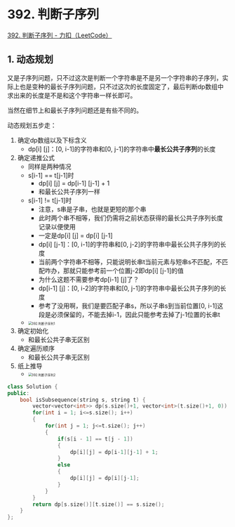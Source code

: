 # 392. 判断子序列

[392. 判断子序列 - 力扣（LeetCode）](https://leetcode.cn/problems/is-subsequence/)



## 1. 动态规划

又是子序列问题，只不过这次是判断一个字符串是不是另一个字符串的子序列，实际上也是变种的最长子序列问题，只不过这次的长度固定了，最后判断dp数组中求出来的长度是不是和这个字符串一样长即可。

当然在细节上和最长子序列问题还是有些不同的。

动态规划五步走：

1. 确定dp数组以及下标含义
   - dp[i] [j]：[0, i-1]的字符串和[0, j-1]的字符串中**最长公共子序列**的长度
2. 确定递推公式
   - 同样是两种情况
   - s[i-1] == t[j-1]时
     - dp[i] [j] = dp[i-1] [j-1] + 1
     - 和最长公共子序列一样
   - s[i-1] != t[j-1]时
     - 注意，s串是子串，也就是更短的那个串
     - 此时两个串不相等，我们仍需将之前状态获得的最长公共子序列长度记录以便使用
     - 一定是dp[i] [j] = dp[i] [j-1]
     - dp[i] [j-1]：[0, i-1]的字符串和[0, j-2]的字符串中最长公共子序列的长度
     - 当前两个字符串不相等，只能说明长串t当前元素与短串s不匹配，不匹配咋办，那就只能参考前一个位置j-2即dp[i] [j-1]的值
     - 为什么这题不需要参考dp[i-1] [j]了？
     - dp[i-1] [j]：[0, i-2]的字符串和[0, j-1]的字符串中最长公共子序列的长度
     - 参考了没用啊，我们是要匹配子串s，所以子串s到当前位置[0, i-1]这段是必须保留的，不能去掉i-1，因此只能参考去掉了j-1位置的长串t
   - <img src="https://img-blog.csdnimg.cn/20210303172354155.jpg" alt="392.判断子序列1" style="zoom:50%;" />
3. 确定初始化
   - 和最长公共子串无区别
4. 确定遍历顺序
   - 和最长公共子串无区别
5. 纸上推导
   - <img src="https://img-blog.csdnimg.cn/2021030317364166.jpg" alt="392.判断子序列2" style="zoom:50%;" />

```c++
class Solution {
public:
    bool isSubsequence(string s, string t) {
        vector<vector<int>> dp(s.size()+1, vector<int>(t.size()+1, 0));
        for(int i = 1; i<=s.size(); i++)
        {
            for(int j = 1; j<=t.size(); j++)
            {
                if(s[i - 1] == t[j - 1])
                {
                    dp[i][j] = dp[i-1][j-1] + 1;
                }
                else
                {
                    dp[i][j] = dp[i][j-1];
                }
            }
        }
        return dp[s.size()][t.size()] == s.size();
    }
};
```

